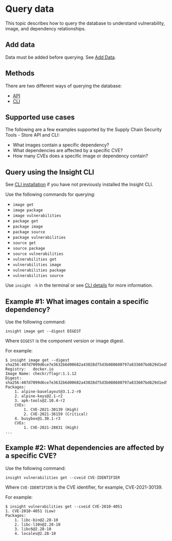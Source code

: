 # Query data

This topic describes how to query the database to understand vulnerability, image, and dependency relationships.

## <a id='add-data'></a>Add data

Data must be added before querying. See [Add Data](add_data.md).

## <a id='methods'></a>Methods

There are two different ways of querying the database:

* [API](api.md)
* [CLI](cli_installation.md) 

## <a id='sup-usecase'></a>Supported use cases

The following are a few examples supported by the Supply Chain Security Tools - Store API and CLI:

+  What images contain a specific dependency?
+  What dependencies are affected by a specific CVE?
+  How many CVEs does a specific image or dependency contain?


## <a id='query-with-insight'></a> Query using the Insight CLI

See [CLI installation](cli_installation.md) if you have not previously installed the Insight CLI.

Use the following commands for querying:

- `image get`
- `image package`
- `image vulnerabilities`
- `package get`
- `package image`
- `package source`
- `package vulnerabilities`
- `source get`
- `source package`
- `source vulnerabilities`
- `vulnerabilities get`
- `vulnerabilities image`
- `vulnerabilities package`
- `vulnerabilities source`

Use `insight -h` in the terminal or see [CLI details](cli_docs/insight.md) for more information.

## <a id='example1'></a>Example #1: What images contain a specific dependency?

Use the following command:

```
insight image get --digest DIGEST
```

Where `DIGEST` is the component version or image digest.

For example:

```
$ insight image get --digest sha256:407d7099d6ce7e3632b6d00682a43028d75d3b088600797a833607bd629d1ed5
Registry:	docker.io
Image Name:	checkr/flagr:1.1.12
Digest:    	sha256:407d7099d6ce7e3632b6d00682a43028d75d3b088600797a833607bd629d1ed5
Packages:
	1. alpine-baselayout@3.1.2-r0
	2. alpine-keys@2.1-r2
	3. apk-tools@2.10.4-r2
	CVEs:
		1. CVE-2021-30139 (High)
		2. CVE-2021-36159 (Critical)
	4. busybox@1.30.1-r3
	CVEs:
		1. CVE-2021-28831 (High)
...
```
## <a id='example2'></a>Example #2: What dependencies are affected by a specific CVE?

Use the following command:

```
insight vulnerabilities get --cveid CVE-IDENTIFIER
```

Where `CVE-IDENTIFIER` is the CVE identifier, for example, CVE-2021-30139.

For example:

```
$ insight vulnerabilities get --cveid CVE-2010-4051
1. CVE-2010-4051 (Low)
Packages:
	1. libc-bin@2.28-10
	2. libc-l10n@2.28-10
	3. libc6@2.28-10
	4. locales@2.28-10
```
